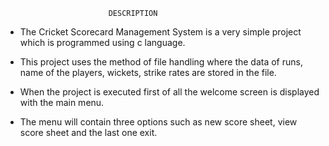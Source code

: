                            DESCRIPTION

* The Cricket Scorecard Management System is a very simple project which is programmed using c language. 

* This project uses the method of file handling where the data of runs, name of the players, wickets, strike rates are stored in the file.

*  When the project is executed first of all the welcome screen is displayed with the main menu. 

*  The menu will contain three options such as new score sheet, view score sheet and the last one exit.


